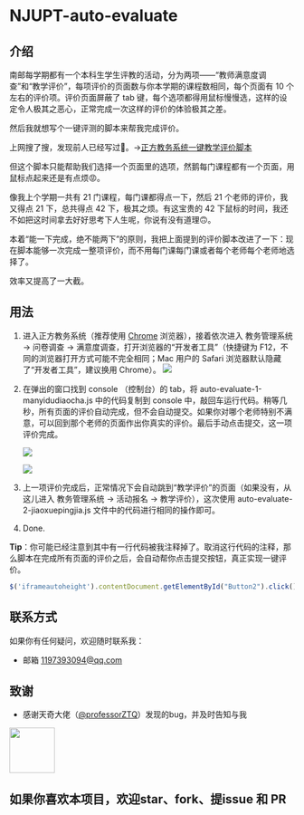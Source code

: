 # NJUPT-auto-evaluate

## 介绍
南邮每学期都有一个本科生学生评教的活动，分为两项——“教师满意度调查”和“教学评价”，每项评价的页面数与你本学期的课程数相同，每个页面有 10 个左右的评价项。评价页面屏蔽了 tab 键，每个选项都得用鼠标慢慢选，这样的设定令人极其之恶心，正常完成一次这样的评价的体验极其之差。

然后我就想写个一键评测的脚本来帮我完成评价。

上网搜了搜，发现前人已经写过🤪。→[正方教务系统一键教学评价脚本](https://chi.miantiao.me/zhengfang-yijian/)

但这个脚本只能帮助我们选择一个页面里的选项，然鹅每门课程都有一个页面，用鼠标点起来还是有点烦😡。

像我上个学期一共有 21 门课程，每门课都得点一下，然后 21 个老师的评价，我又得点 21 下，总共得点 42 下，极其之烦。有这宝贵的 42 下鼠标的时间，我还不如把这时间拿去好好思考下人生呢，你说有没有道理🙃。

本着“能一下完成，绝不能两下”的原则，我把上面提到的评价脚本改进了一下：现在脚本能够一次完成一整项评价，而不用每门课每门课或者每个老师每个老师地选择了。

效率又提高了一大截。

## 用法
1. 进入正方教务系统（推荐使用 [Chrome](https://www.google.cn/chrome/) 浏览器），接着依次进入 教务管理系统 -> 问卷调查 -> 满意度调查，打开浏览器的“开发者工具”（快捷键为 F12，不同的浏览器打开方式可能不完全相同；Mac 用户的 Safari 浏览器默认隐藏了“开发者工具”，建议换用 Chrome）。
![](https://s2.ax1x.com/2019/05/24/VissaV.png)

2. 在弹出的窗口找到 console （控制台）的 tab，将 auto-evaluate-1-manyidudiaocha.js 中的代码复制到 console 中，敲回车运行代码。稍等几秒，所有页面的评价自动完成，但不会自动提交。如果你对哪个老师特别不满意，可以回到那个老师的页面作出你真实的评价。最后手动点击提交，这一项评价完成。

   ![](https://s2.ax1x.com/2019/05/24/VisrV0.png)

   ![](https://s2.ax1x.com/2019/05/24/Vi64N6.png)

3. 上一项评价完成后，正常情况下会自动跳到“教学评价”的页面（如果没有，从这儿进入 教务管理系统 -> 活动报名 -> 教学评价），这次使用 auto-evaluate-2-jiaoxuepingjia.js 文件中的代码进行相同的操作即可。

4. Done.

**Tip**：你可能已经注意到其中有一行代码被我注释掉了。取消这行代码的注释，那么脚本在完成所有页面的评价之后，会自动帮你点击提交按钮，真正实现一键评价。

```javascript
$('iframeautoheight').contentDocument.getElementById("Button2").click()
```

## 联系方式
如果你有任何疑问，欢迎随时联系我：
- 邮箱 [1197393094@qq.com](mailto:1197393094@qq.com)

## 致谢
- 感谢天奇大佬（[@professorZTQ](https://github.com/professorZTQ)）发现的bug，并及时告知与我

<a href="https://github.com/professorZTQ"><img src="https://avatars1.githubusercontent.com/u/50069922?s=400&v=4" width="80"/><a>

## 如果你喜欢本项目，欢迎star、fork、提issue 和 PR
